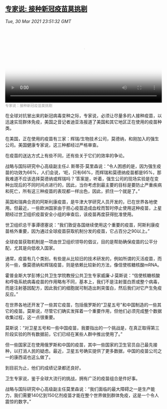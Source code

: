 <!--1617148743000-->
[专家说: 接种新冠疫苗莫挑剔](https://www.voachinese.com/a/experts-get-vaccinated-dont-be-picky-20210330/5834395.html)
------

<div><i>Tue, 30 Mar 2021 23:51:32 GMT</i></div><video poster="https://images.weserv.nl?url=gdb.voanews.com/9c3bb1dc-4bd8-4796-ab45-2d8c91ccda9d_tv_r1_s_w900.jpg" src="https://av.voanews.com/Videoroot/Pangeavideo/2021/03/9/9c/9c3bb1dc-4bd8-4796-ab45-2d8c91ccda9d_240p.mp4" style="width:100%" controls></video><div><small style="color: #999;">专家说：接种新冠疫苗莫挑剔</small></div><p>在全球对抗冒出来的新冠病毒变种之际，专家说，必须让尽量多的人接种疫苗，以迅速实现群体免疫，美国之音记者迪亚洛报道了美国和其它地区正在使用的疫苗种类。</p><p>在美国，正在使用的疫苗有三家：辉瑞/生物技术公司，莫德纳，和刚加入的强生公司。美国健康专家说，这三种都经过严格审查。</p><p>在疫苗的送达方式上有些不同，还有些关于它们的效率的争论。</p><p>战略与国际研究中心高级副主任J. 斯蒂芬·莫里森说：“令人困惑的是，因为强生疫苗的功效为66%，人们会说，‘呃，只有66%，而辉瑞和莫德纳疫苗都是95%，那我难道不应该选择莫德纳或辉瑞吗？’答案是，听着，强生公司的现场实验是在变种出现后的不同时间点进行的，因此，当你考虑到最主要的目标是要防止严重疾病和死亡，所有这三种疫苗的表现都一样出色，因此，抓住一个就是了。”</p><p>英国和瑞典合资的阿斯利康疫苗，是牛津大学研究人员开发的，已在世界各地使用。但最近，一些欧洲国家由于担心疫苗造成血栓而暂时停止使用这种疫苗，上星期经过世卫组织疫苗安全小组的审查后，该疫苗再度获得批准使用。</p><p>世卫组织总干事谭德塞说：“我们敦促各国继续使用这个重要的疫苗，阿斯利康疫苗格外重要，因为通过全球疫苗获取机制分发的疫苗，它占百分之90以上。”</p><p>全球疫苗获取机制是一项由世卫组织领导的倡议，目的是帮助确保疫苗的公平分配，尤其是向低收入国家。</p><p>通常，疫苗有几个类别，有些是从比较旧的技术研发的，例如所谓的灭活疫苗，而另一些，像莫德纳和辉瑞疫苗，则是依赖比较新的方法，像信使核糖核酸mRNA。</p><p>霍普金斯大学彭博公共卫生学院教授公共卫生专家威廉·J·莫斯说：“信使核糖核酸和呼吸系統病毒疫苗的作用略有不同，基本上，我们不是注射蛋白质或整个病毒，而是注射基因配方，因此我们的细胞就可制造出刺突蛋白，然后我们对它产生免疫反应。”</p><p>在世界各地还开发了一些其它疫苗，包括俄罗斯的“卫星五号"和中国制造的一些其它的疫苗。莫斯说，尽管它们确实发挥着一个重要作用，但他们必须完成整个数据收集过程，这一点很重要。</p><p>莫斯说：“对卫星五号和一些中国疫苗，我要指出的一个挑战是，在真正取得第三阶段实验的所有数据前，它们已经在某些人群中推出使用了。”</p><p>但一些国家正在使用俄罗斯和中国的疫苗，其中一些国家的卫生官员自己最先接种，以打消人民的疑虑。最近，卫星五号确实提供了更多数据，中国的疫苗公司之一的康西诺也这么做了。</p><p>到目前为止，他们的成绩记录都还良好。</p><p>卫生专家说，鉴于全球大流行的挑战，拥有广泛的疫苗组合是件好事。</p><p>战略与国际研究中心高级副主任莫里森说：“我们面临的最大障碍之一是生产能力，我们需要140亿到150亿剂疫苗才能在整个世界做到群体免疫，这是一个令人震惊的数字。”</p>
